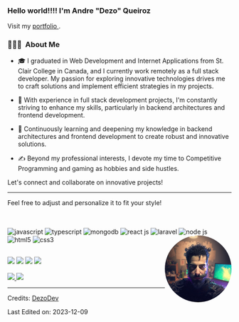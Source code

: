 ### Hello world!!!!  I'm Andre "Dezo" Queiroz

Visit my <a style="none" href="https://andrequeiroz.netlify.app"> portfolio </a>.

<h3> 👨🏻‍💻 &nbsp;About Me </h3>

- 🎓 I graduated in Web Development and Internet Applications from St. Clair College in Canada, and I currently work remotely as a full stack developer. My passion for exploring innovative technologies drives me to craft solutions and implement efficient strategies in my projects.

- 💼 With experience in full stack development projects, I'm constantly striving to enhance my skills, particularly in backend architectures and frontend development.

- 🌱 Continuously learning and deepening my knowledge in backend architectures and frontend development to create robust and innovative solutions.

- ✍️ Beyond my professional interests, I devote my time to Competitive Programming and gaming as hobbies and side hustles.

Let's connect and collaborate on innovative projects!

---

Feel free to adjust and personalize it to fit your style!

##

<div style="display: inline_block"><br>
  <img align='center' alt='javascript' width='80px' height='auto' src="https://cdn.jsdelivr.net/gh/devicons/devicon/icons/javascript/javascript-original.svg" />
  <img align='center' alt='typescript' width='80px' height='auto' src="https://cdn.jsdelivr.net/gh/devicons/devicon/icons/typescript/typescript-original.svg" />
  <img align='center' alt='mongodb' width='80px' height='auto' src="https://cdn.jsdelivr.net/gh/devicons/devicon/icons/mongodb/mongodb-original-wordmark.svg" />
  <img align='center' alt='react js' width='80px' height='auto' src="https://cdn.jsdelivr.net/gh/devicons/devicon/icons/react/react-original-wordmark.svg" />
  <img align='center' alt='laravel' width='80px' height='auto' src="https://cdn.jsdelivr.net/gh/devicons/devicon/icons/laravel/laravel-plain-wordmark.svg" />
  <img align='center' alt='node js' width='80px' height='auto' src="https://cdn.jsdelivr.net/gh/devicons/devicon/icons/nodejs/nodejs-original.svg" />
  <img align='center' alt='html5' width='80px' height='auto' src="https://cdn.jsdelivr.net/gh/devicons/devicon/icons/html5/html5-original-wordmark.svg" />
  <img align='center' alt='css3' width='80px' height='auto' src="https://cdn.jsdelivr.net/gh/devicons/devicon/icons/css3/css3-original-wordmark.svg" />  
  <img align="right" alt="Dezo-Pic" height="150" style="border-radius:90px;" src="./andre avatar 5.png">
</div>
  
  ##
 
<div style="display: inline_block"> 
    <a href="https://instagram.com/dezoqueiroz" target="_blank"><img src="https://img.shields.io/badge/-Instagram-%23E4405F?style=for-the-badge&logo=instagram&logoColor=white" target="_blank"></a>
<a href="discordapp.com/users/DezoBQ2#1541" target="_blank"><img src="https://img.shields.io/badge/Discord-7289DA?style=for-the-badge&logo=discord&logoColor=white" target="_blank"></a>
<a href = "mailto:dezobq@gmail.com"><img src="https://img.shields.io/badge/-Gmail-%23333?style=for-the-badge&logo=gmail&logoColor=white" target="_blank"></a>
<a href="https://www.linkedin.com/in/andré-bastos-de-queiroz-47852377" target="_blank"><img src="https://img.shields.io/badge/-LinkedIn-%230077B5?style=for-the-badge&logo=linkedin&logoColor=white" target="_blank"></a>
</div>
<br/>

<a href="https://github.com/dezobq">
  <img height="180em" src="https://github-readme-stats.vercel.app/api?username=dezobq&theme=buefy&show_icons=true" />
  <img height="180em" src="https://github-readme-stats.vercel.app/api/top-langs/?username=dezobq&theme=buefy&layout=compact" />
</a>

<br/>


-----
Credits: [DezoDev](https://github.com/dezobq)

Last Edited on: 2023-12-09
